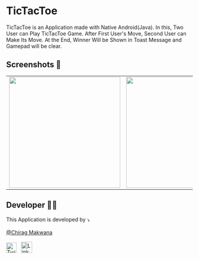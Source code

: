 # TicTacToe

TicTacToe is an Application made with Native Android(Java).
In this, Two User can Play TicTacToe Game. After First User's Move, Second User can Make Its Move.
At the End, Winner Will be Shown in Toast Message and Gamepad will be clear.

## Screenshots 📱

<table>
<tr>
<td ><img src="https://github.com/chirag1807/TicTacToe/assets/94277910/b620d6a0-83b7-46e9-a381-1bc4f5dae0c6.png" width="300" max-width="100%"></td>
<td ><img src="https://github.com/chirag1807/TicTacToe/assets/94277910/2778551e-596f-4564-b9c4-7b6b4308d749.png" width="300" max-width="100%"></td>
</tr>
</table>

## Developer 👨‍💻

This Application is developed by ⤵️ <br><br>
<a href="https://github.com/chirag1807">@Chirag Makwana</a> <br><br>
[<img alt="Twitter" src="https://user-images.githubusercontent.com/94277910/208243009-538a8e54-6af9-4407-a4c5-28d65e0e3638.svg" width="28" height="28"/>](https://twitter.com/ChiragM73484136?t=FxO4tz3Tzk5Omb6zseAlMw&s=08)
&nbsp;
[<img alt="LinkedIn" src="https://user-images.githubusercontent.com/94277910/208243071-bdf2d450-96d4-4c61-80c9-3bb59c557f00.svg" width="30" height="30"/>](https://www.linkedin.com/in/chirag-makwana-85956925a)
